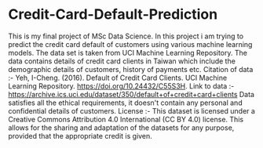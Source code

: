 # Credit-Card-Default-Prediction
This is my final project of MSc Data Science. In this project i am trying to predict the credit card default of customers using various machine learning models. The data set is taken from UCI Machine Learning Repository. The data contains details of credit card clients in Taiwan which include the demographic details of customers, history of payments etc.
Citation of data :- Yeh, I-Cheng. (2016). Default of Credit Card Clients. UCI Machine Learning Repository. https://doi.org/10.24432/C55S3H.
Link to data :- https://archive.ics.uci.edu/dataset/350/default+of+credit+card+clients
Data satisfies all the ethical requirements, it doesn't contain any personal and confidential details of customers.
License :- This dataset is licensed under a Creative Commons Attribution 4.0 International (CC BY 4.0) license.
This allows for the sharing and adaptation of the datasets for any purpose, provided that the appropriate credit is given.
